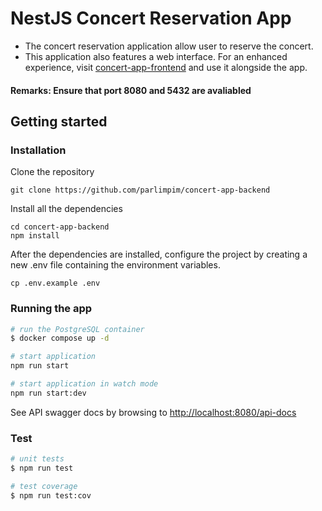 # NestJS Concert Reservation App

- The concert reservation application allow user to reserve the concert.
- This application also features a web interface. For an enhanced experience, visit [concert-app-frontend](https://github.com/parlimpim/concert-app-frontend) and use it alongside the app.
#### Remarks: Ensure that port 8080 and 5432 are avaliabled


## Getting started

### Installation

Clone the repository

```
git clone https://github.com/parlimpim/concert-app-backend
```

Install all the dependencies

```
cd concert-app-backend
npm install
```

After the dependencies are installed, configure the project by creating a new .env file containing the environment variables.

```
cp .env.example .env
```

### Running the app
```bash
# run the PostgreSQL container
$ docker compose up -d

# start application
npm run start

# start application in watch mode
npm run start:dev
```

See API swagger docs by browsing to [http://localhost:8080/api-docs](http://localhost:8080/api-docs)

### Test

```bash
# unit tests
$ npm run test

# test coverage
$ npm run test:cov
```
